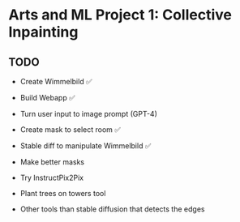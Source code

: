 # Arts and ML Project 1: Collective Inpainting

## TODO

- Create Wimmelbild ✅
- Build Webapp ✅
- Turn user input to image prompt (GPT-4)
- Create mask to select room ✅
- Stable diff to manipulate Wimmelbild ✅
- Make better masks


- Try InstructPix2Pix
- Plant trees on towers tool
- Other tools than stable diffusion that detects the edges
